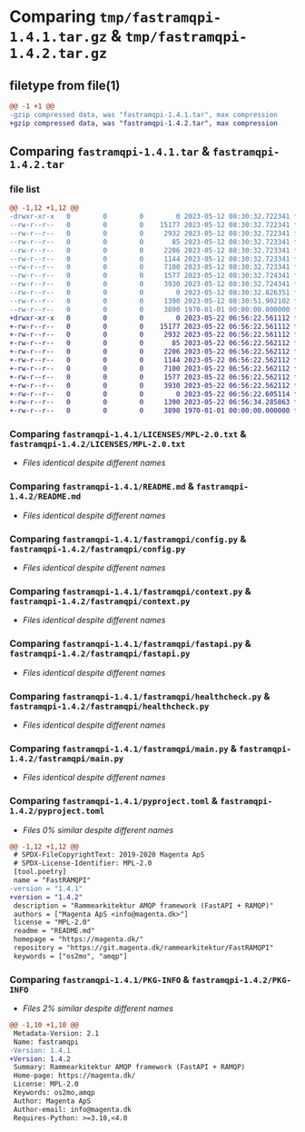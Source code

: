 # Comparing `tmp/fastramqpi-1.4.1.tar.gz` & `tmp/fastramqpi-1.4.2.tar.gz`

## filetype from file(1)

```diff
@@ -1 +1 @@
-gzip compressed data, was "fastramqpi-1.4.1.tar", max compression
+gzip compressed data, was "fastramqpi-1.4.2.tar", max compression
```

## Comparing `fastramqpi-1.4.1.tar` & `fastramqpi-1.4.2.tar`

### file list

```diff
@@ -1,12 +1,12 @@
-drwxr-xr-x   0        0        0        0 2023-05-12 08:30:32.722341 fastramqpi-1.4.1/LICENSES/
--rw-r--r--   0        0        0    15177 2023-05-12 08:30:32.722341 fastramqpi-1.4.1/LICENSES/MPL-2.0.txt
--rw-r--r--   0        0        0     2932 2023-05-12 08:30:32.722341 fastramqpi-1.4.1/README.md
--rw-r--r--   0        0        0       85 2023-05-12 08:30:32.723341 fastramqpi-1.4.1/fastramqpi/__init__.py
--rw-r--r--   0        0        0     2206 2023-05-12 08:30:32.723341 fastramqpi-1.4.1/fastramqpi/config.py
--rw-r--r--   0        0        0     1144 2023-05-12 08:30:32.723341 fastramqpi-1.4.1/fastramqpi/context.py
--rw-r--r--   0        0        0     7100 2023-05-12 08:30:32.723341 fastramqpi-1.4.1/fastramqpi/fastapi.py
--rw-r--r--   0        0        0     1577 2023-05-12 08:30:32.724341 fastramqpi-1.4.1/fastramqpi/healthcheck.py
--rw-r--r--   0        0        0     3930 2023-05-12 08:30:32.724341 fastramqpi-1.4.1/fastramqpi/main.py
--rw-r--r--   0        0        0        0 2023-05-12 08:30:32.826351 fastramqpi-1.4.1/fastramqpi/py.typed
--rw-r--r--   0        0        0     1390 2023-05-12 08:30:51.902102 fastramqpi-1.4.1/pyproject.toml
--rw-r--r--   0        0        0     3890 1970-01-01 00:00:00.000000 fastramqpi-1.4.1/PKG-INFO
+drwxr-xr-x   0        0        0        0 2023-05-22 06:56:22.561112 fastramqpi-1.4.2/LICENSES/
+-rw-r--r--   0        0        0    15177 2023-05-22 06:56:22.561112 fastramqpi-1.4.2/LICENSES/MPL-2.0.txt
+-rw-r--r--   0        0        0     2932 2023-05-22 06:56:22.561112 fastramqpi-1.4.2/README.md
+-rw-r--r--   0        0        0       85 2023-05-22 06:56:22.562112 fastramqpi-1.4.2/fastramqpi/__init__.py
+-rw-r--r--   0        0        0     2206 2023-05-22 06:56:22.562112 fastramqpi-1.4.2/fastramqpi/config.py
+-rw-r--r--   0        0        0     1144 2023-05-22 06:56:22.562112 fastramqpi-1.4.2/fastramqpi/context.py
+-rw-r--r--   0        0        0     7100 2023-05-22 06:56:22.562112 fastramqpi-1.4.2/fastramqpi/fastapi.py
+-rw-r--r--   0        0        0     1577 2023-05-22 06:56:22.562112 fastramqpi-1.4.2/fastramqpi/healthcheck.py
+-rw-r--r--   0        0        0     3930 2023-05-22 06:56:22.562112 fastramqpi-1.4.2/fastramqpi/main.py
+-rw-r--r--   0        0        0        0 2023-05-22 06:56:22.605114 fastramqpi-1.4.2/fastramqpi/py.typed
+-rw-r--r--   0        0        0     1390 2023-05-22 06:56:34.285863 fastramqpi-1.4.2/pyproject.toml
+-rw-r--r--   0        0        0     3890 1970-01-01 00:00:00.000000 fastramqpi-1.4.2/PKG-INFO
```

### Comparing `fastramqpi-1.4.1/LICENSES/MPL-2.0.txt` & `fastramqpi-1.4.2/LICENSES/MPL-2.0.txt`

 * *Files identical despite different names*

### Comparing `fastramqpi-1.4.1/README.md` & `fastramqpi-1.4.2/README.md`

 * *Files identical despite different names*

### Comparing `fastramqpi-1.4.1/fastramqpi/config.py` & `fastramqpi-1.4.2/fastramqpi/config.py`

 * *Files identical despite different names*

### Comparing `fastramqpi-1.4.1/fastramqpi/context.py` & `fastramqpi-1.4.2/fastramqpi/context.py`

 * *Files identical despite different names*

### Comparing `fastramqpi-1.4.1/fastramqpi/fastapi.py` & `fastramqpi-1.4.2/fastramqpi/fastapi.py`

 * *Files identical despite different names*

### Comparing `fastramqpi-1.4.1/fastramqpi/healthcheck.py` & `fastramqpi-1.4.2/fastramqpi/healthcheck.py`

 * *Files identical despite different names*

### Comparing `fastramqpi-1.4.1/fastramqpi/main.py` & `fastramqpi-1.4.2/fastramqpi/main.py`

 * *Files identical despite different names*

### Comparing `fastramqpi-1.4.1/pyproject.toml` & `fastramqpi-1.4.2/pyproject.toml`

 * *Files 0% similar despite different names*

```diff
@@ -1,12 +1,12 @@
 # SPDX-FileCopyrightText: 2019-2020 Magenta ApS
 # SPDX-License-Identifier: MPL-2.0
 [tool.poetry]
 name = "FastRAMQPI"
-version = "1.4.1"
+version = "1.4.2"
 description = "Rammearkitektur AMQP framework (FastAPI + RAMQP)"
 authors = ["Magenta ApS <info@magenta.dk>"]
 license = "MPL-2.0"
 readme = "README.md"
 homepage = "https://magenta.dk/"
 repository = "https://git.magenta.dk/rammearkitektur/FastRAMQPI"
 keywords = ["os2mo", "amqp"]
```

### Comparing `fastramqpi-1.4.1/PKG-INFO` & `fastramqpi-1.4.2/PKG-INFO`

 * *Files 2% similar despite different names*

```diff
@@ -1,10 +1,10 @@
 Metadata-Version: 2.1
 Name: fastramqpi
-Version: 1.4.1
+Version: 1.4.2
 Summary: Rammearkitektur AMQP framework (FastAPI + RAMQP)
 Home-page: https://magenta.dk/
 License: MPL-2.0
 Keywords: os2mo,amqp
 Author: Magenta ApS
 Author-email: info@magenta.dk
 Requires-Python: >=3.10,<4.0
```

